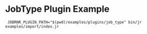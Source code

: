 # JobType Plugin Example

     JOBRNR_PLUGIN_PATH="$(pwd)/examples/plugins/job_type" bin/jr examples/import/index.jr
